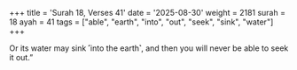 +++
title = 'Surah 18, Verses 41'
date = '2025-08-30'
weight = 2181
surah = 18
ayah = 41
tags = ["able", "earth", "into", "out", "seek", "sink", "water"]
+++

Or its water may sink ˹into the earth˺, and then you will never be able to seek it out.”